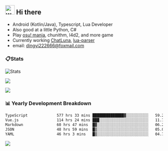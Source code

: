 ## <img alt="wave" src="https://raw.githubusercontent.com/MartinHeinz/MartinHeinz/master/wave.gif" width="30px"> Hi there

- Android (Kotlin/Java), Typescript, Lua Developer
- Also good at a little Python, C#
- Play [osu! mania](https://osu.ppy.sh/users/29808669), chunithm, l4d2, and more game
- Currently working [ChatLuna](https://github.com/ChatLunaLab), [lua-parser](https://github.com/dingyi222666/lua-parser)
- email: [dingyi222666@foxmail.com](mailto:dingyi222666@foxmail.com)

### 📋Stats

![Stats](https://github-readme-stats.vercel.app/api?username=dingyi222666&show_icons=true&icon_color=47A69E&title_color=47A69E&count_private=true)    

![](https://api.githubtrends.io/user/svg/dingyi222666/langs?time_range=one_year&include_private=True&loc_metric=changed&theme=classic)

![](http://github-profile-summary-cards.vercel.app/api/cards/productive-time?username=dingyi222666&theme=nord_dark&utcOffset=8)

### 📊 Yearly Development Breakdown

<!--START_SECTION:waka-->

```txt
TypeScript             577 hrs 33 mins ██████████████▓░░░░░░░░░░   59.26 %
Vue.js                 114 hrs 24 mins ███░░░░░░░░░░░░░░░░░░░░░░   11.74 %
Markdown               60 hrs 47 mins  █▓░░░░░░░░░░░░░░░░░░░░░░░   06.24 %
JSON                   48 hrs 59 mins  █▒░░░░░░░░░░░░░░░░░░░░░░░   05.03 %
YAML                   46 hrs 3 mins   █▒░░░░░░░░░░░░░░░░░░░░░░░   04.73 %
```


<!--END_SECTION:waka-->

![](https://komarev.com/ghpvc/?username=dingyi222666)
